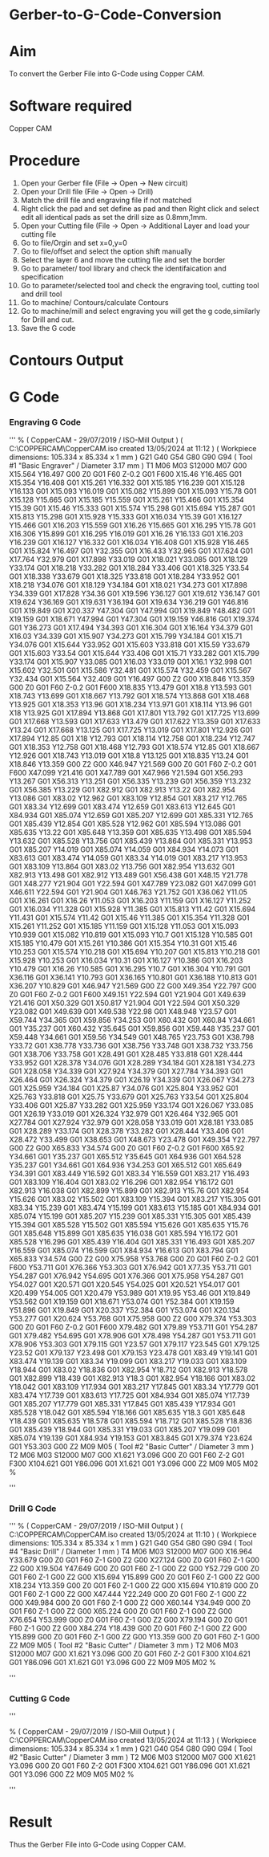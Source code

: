 # Gerber-to-G-Code-Conversion
# Aim
To convert the Gerber File into G-Code using Copper CAM.
# Software required
Copper CAM
# Procedure
1. Open your Gerber file (File → Open → New circuit)</br>
2. Open your Drill file (File → Open → Drill)</br>
3. Match the drill file and engraving file if not matched </br>
4. Right click the pad and set define as pad and then Right click and select edit all identical pads as set the drill size as 0.8mm,1mm.</br>
5. Open your Cutting file (File → Open → Additional Layer and load your cutting file</br>
6. Go to file/Orgin and set x=0,y=0 </br>
7. Go to file/offset and select the option shift manually</br>
8. Select the layer 6 and move the cutting file and set the border</br>
9. Go to parameter/ tool library and check the identifaication and specification</br>
10. Go to parameter/selected tool and check the engraving tool, cutting tool and drill tool</br>
11. Go to machine/ Contours/calculate Contours</br>
12. Go to machine/mill and select engraving you will get the g code,similarly for Drill and cut. </br>
13. Save the G code</br>
# Contours Output






# G Code
### Engraving G Code
'''
%
( CopperCAM - 29/07/2019 / ISO-Mill Output )
( C:\COPPERCAM\CopperCAM.iso created 13/05/2024 at 11:12 )
( Workpiece dimensions: 105.334 x 85.334 x 1 mm )
G21 G40 G54
G80 G90 G94
( Tool #1 "Basic Engraver" / Diameter 3.17 mm )
T1 M06
M03 S12000
M07
G00 X15.564 Y16.497
G00 Z0
G01 F60 Z-0.2
G01 F600 X15.46 Y16.465
G01 X15.354 Y16.408
G01 X15.261 Y16.332
G01 X15.185 Y16.239
G01 X15.128 Y16.133
G01 X15.093 Y16.019
G01 X15.082 Y15.899
G01 X15.093 Y15.78
G01 X15.128 Y15.665
G01 X15.185 Y15.559
G01 X15.261 Y15.466
G01 X15.354 Y15.39
G01 X15.46 Y15.333
G01 X15.574 Y15.298
G01 X15.694 Y15.287
G01 X15.813 Y15.298
G01 X15.928 Y15.333
G01 X16.034 Y15.39
G01 X16.127 Y15.466
G01 X16.203 Y15.559
G01 X16.26 Y15.665
G01 X16.295 Y15.78
G01 X16.306 Y15.899
G01 X16.295 Y16.019
G01 X16.26 Y16.133
G01 X16.203 Y16.239
G01 X16.127 Y16.332
G01 X16.034 Y16.408
G01 X15.928 Y16.465
G01 X15.824 Y16.497
G01 Y32.355
G01 X16.433 Y32.965
G01 X17.624
G01 X17.764 Y32.979
G01 X17.898 Y33.019
G01 X18.021 Y33.085
G01 X18.129 Y33.174
G01 X18.218 Y33.282
G01 X18.284 Y33.406
G01 X18.325 Y33.54
G01 X18.338 Y33.679
G01 X18.325 Y33.818
G01 X18.284 Y33.952
G01 X18.218 Y34.076
G01 X18.129 Y34.184
G01 X18.021 Y34.273
G01 X17.898 Y34.339
G01 X17.828 Y34.36
G01 X19.596 Y36.127
G01 X19.612 Y36.147
G01 X19.624 Y36.169
G01 X19.631 Y36.194
G01 X19.634 Y36.219
G01 Y46.816
G01 X19.849
G01 X20.337 Y47.304
G01 Y47.994
G01 X19.849 Y48.482
G01 X19.159
G01 X18.671 Y47.994
G01 Y47.304
G01 X19.159 Y46.816
G01 X19.374
G01 Y36.273
G01 X17.494 Y34.393
G01 X16.304
G01 X16.164 Y34.379
G01 X16.03 Y34.339
G01 X15.907 Y34.273
G01 X15.799 Y34.184
G01 X15.71 Y34.076
G01 X15.644 Y33.952
G01 X15.603 Y33.818
G01 X15.59 Y33.679
G01 X15.603 Y33.54
G01 X15.644 Y33.406
G01 X15.71 Y33.282
G01 X15.799 Y33.174
G01 X15.907 Y33.085
G01 X16.03 Y33.019
G01 X16.1 Y32.998
G01 X15.602 Y32.501
G01 X15.586 Y32.481
G01 X15.574 Y32.459
G01 X15.567 Y32.434
G01 X15.564 Y32.409
G01 Y16.497
G00 Z2
G00 X18.846 Y13.359
G00 Z0
G01 F60 Z-0.2
G01 F600 X18.835 Y13.479
G01 X18.8 Y13.593
G01 X18.743 Y13.699
G01 X18.667 Y13.792
G01 X18.574 Y13.868
G01 X18.468 Y13.925
G01 X18.353 Y13.96
G01 X18.234 Y13.971
G01 X18.114 Y13.96
G01 X18 Y13.925
G01 X17.894 Y13.868
G01 X17.801 Y13.792
G01 X17.725 Y13.699
G01 X17.668 Y13.593
G01 X17.633 Y13.479
G01 X17.622 Y13.359
G01 X17.633 Y13.24
G01 X17.668 Y13.125
G01 X17.725 Y13.019
G01 X17.801 Y12.926
G01 X17.894 Y12.85
G01 X18 Y12.793
G01 X18.114 Y12.758
G01 X18.234 Y12.747
G01 X18.353 Y12.758
G01 X18.468 Y12.793
G01 X18.574 Y12.85
G01 X18.667 Y12.926
G01 X18.743 Y13.019
G01 X18.8 Y13.125
G01 X18.835 Y13.24
G01 X18.846 Y13.359
G00 Z2
G00 X46.947 Y21.569
G00 Z0
G01 F60 Z-0.2
G01 F600 X47.099 Y21.416
G01 X47.789
G01 X47.966 Y21.594
G01 X56.293 Y13.267
G01 X56.313 Y13.251
G01 X56.335 Y13.239
G01 X56.359 Y13.232
G01 X56.385 Y13.229
G01 X82.912
G01 X82.913 Y13.22
G01 X82.954 Y13.086
G01 X83.02 Y12.962
G01 X83.109 Y12.854
G01 X83.217 Y12.765
G01 X83.34 Y12.699
G01 X83.474 Y12.659
G01 X83.613 Y12.645
G01 X84.934
G01 X85.074 Y12.659
G01 X85.207 Y12.699
G01 X85.331 Y12.765
G01 X85.439 Y12.854
G01 X85.528 Y12.962
G01 X85.594 Y13.086
G01 X85.635 Y13.22
G01 X85.648 Y13.359
G01 X85.635 Y13.498
G01 X85.594 Y13.632
G01 X85.528 Y13.756
G01 X85.439 Y13.864
G01 X85.331 Y13.953
G01 X85.207 Y14.019
G01 X85.074 Y14.059
G01 X84.934 Y14.073
G01 X83.613
G01 X83.474 Y14.059
G01 X83.34 Y14.019
G01 X83.217 Y13.953
G01 X83.109 Y13.864
G01 X83.02 Y13.756
G01 X82.954 Y13.632
G01 X82.913 Y13.498
G01 X82.912 Y13.489
G01 X56.438
G01 X48.15 Y21.778
G01 X48.277 Y21.904
G01 Y22.594
G01 X47.789 Y23.082
G01 X47.099
G01 X46.611 Y22.594
G01 Y21.904
G01 X46.763 Y21.752
G01 X36.062 Y11.05
G01 X16.261
G01 X16.26 Y11.053
G01 X16.203 Y11.159
G01 X16.127 Y11.252
G01 X16.034 Y11.328
G01 X15.928 Y11.385
G01 X15.813 Y11.42
G01 X15.694 Y11.431
G01 X15.574 Y11.42
G01 X15.46 Y11.385
G01 X15.354 Y11.328
G01 X15.261 Y11.252
G01 X15.185 Y11.159
G01 X15.128 Y11.053
G01 X15.093 Y10.939
G01 X15.082 Y10.819
G01 X15.093 Y10.7
G01 X15.128 Y10.585
G01 X15.185 Y10.479
G01 X15.261 Y10.386
G01 X15.354 Y10.31
G01 X15.46 Y10.253
G01 X15.574 Y10.218
G01 X15.694 Y10.207
G01 X15.813 Y10.218
G01 X15.928 Y10.253
G01 X16.034 Y10.31
G01 X16.127 Y10.386
G01 X16.203 Y10.479
G01 X16.26 Y10.585
G01 X16.295 Y10.7
G01 X16.304 Y10.791
G01 X36.116
G01 X36.141 Y10.793
G01 X36.165 Y10.801
G01 X36.188 Y10.813
G01 X36.207 Y10.829
G01 X46.947 Y21.569
G00 Z2
G00 X49.354 Y22.797
G00 Z0
G01 F60 Z-0.2
G01 F600 X49.151 Y22.594
G01 Y21.904
G01 X49.639 Y21.416
G01 X50.329
G01 X50.817 Y21.904
G01 Y22.594
G01 X50.329 Y23.082
G01 X49.639
G01 X49.538 Y22.98
G01 X48.948 Y23.57
G01 X59.744 Y34.365
G01 X59.856 Y34.253
G01 X60.432
G01 X60.84 Y34.661
G01 Y35.237
G01 X60.432 Y35.645
G01 X59.856
G01 X59.448 Y35.237
G01 X59.448 Y34.661
G01 X59.56 Y34.549
G01 X48.765 Y23.753
G01 X38.798 Y33.72
G01 X38.778 Y33.736
G01 X38.756 Y33.748
G01 X38.732 Y33.756
G01 X38.706 Y33.758
G01 X28.491
G01 X28.485 Y33.818
G01 X28.444 Y33.952
G01 X28.378 Y34.076
G01 X28.289 Y34.184
G01 X28.181 Y34.273
G01 X28.058 Y34.339
G01 X27.924 Y34.379
G01 X27.784 Y34.393
G01 X26.464
G01 X26.324 Y34.379
G01 X26.19 Y34.339
G01 X26.067 Y34.273
G01 X25.959 Y34.184
G01 X25.87 Y34.076
G01 X25.804 Y33.952
G01 X25.763 Y33.818
G01 X25.75 Y33.679
G01 X25.763 Y33.54
G01 X25.804 Y33.406
G01 X25.87 Y33.282
G01 X25.959 Y33.174
G01 X26.067 Y33.085
G01 X26.19 Y33.019
G01 X26.324 Y32.979
G01 X26.464 Y32.965
G01 X27.784
G01 X27.924 Y32.979
G01 X28.058 Y33.019
G01 X28.181 Y33.085
G01 X28.289 Y33.174
G01 X28.378 Y33.282
G01 X28.444 Y33.406
G01 X28.472 Y33.499
G01 X38.653
G01 X48.673 Y23.478
G01 X49.354 Y22.797
G00 Z2
G00 X65.833 Y34.574
G00 Z0
G01 F60 Z-0.2
G01 F600 X65.92 Y34.661
G01 Y35.237
G01 X65.512 Y35.645
G01 X64.936
G01 X64.528 Y35.237
G01 Y34.661
G01 X64.936 Y34.253
G01 X65.512
G01 X65.649 Y34.391
G01 X83.449 Y16.592
G01 X83.34 Y16.559
G01 X83.217 Y16.493
G01 X83.109 Y16.404
G01 X83.02 Y16.296
G01 X82.954 Y16.172
G01 X82.913 Y16.038
G01 X82.899 Y15.899
G01 X82.913 Y15.76
G01 X82.954 Y15.626
G01 X83.02 Y15.502
G01 X83.109 Y15.394
G01 X83.217 Y15.305
G01 X83.34 Y15.239
G01 X83.474 Y15.199
G01 X83.613 Y15.185
G01 X84.934
G01 X85.074 Y15.199
G01 X85.207 Y15.239
G01 X85.331 Y15.305
G01 X85.439 Y15.394
G01 X85.528 Y15.502
G01 X85.594 Y15.626
G01 X85.635 Y15.76
G01 X85.648 Y15.899
G01 X85.635 Y16.038
G01 X85.594 Y16.172
G01 X85.528 Y16.296
G01 X85.439 Y16.404
G01 X85.331 Y16.493
G01 X85.207 Y16.559
G01 X85.074 Y16.599
G01 X84.934 Y16.613
G01 X83.794
G01 X65.833 Y34.574
G00 Z2
G00 X75.958 Y53.768
G00 Z0
G01 F60 Z-0.2
G01 F600 Y53.711
G01 X76.366 Y53.303
G01 X76.942
G01 X77.35 Y53.711
G01 Y54.287
G01 X76.942 Y54.695
G01 X76.366
G01 X75.958 Y54.287
G01 Y54.027
G01 X20.571
G01 X20.545 Y54.025
G01 X20.521 Y54.017
G01 X20.499 Y54.005
G01 X20.479 Y53.989
G01 X19.95 Y53.46
G01 X19.849 Y53.562
G01 X19.159
G01 X18.671 Y53.074
G01 Y52.384
G01 X19.159 Y51.896
G01 X19.849
G01 X20.337 Y52.384
G01 Y53.074
G01 X20.134 Y53.277
G01 X20.624 Y53.768
G01 X75.958
G00 Z2
G00 X79.374 Y53.303
G00 Z0
G01 F60 Z-0.2
G01 F600 X79.482
G01 X79.89 Y53.711
G01 Y54.287
G01 X79.482 Y54.695
G01 X78.906
G01 X78.498 Y54.287
G01 Y53.711
G01 X78.906 Y53.303
G01 X79.115
G01 Y23.57
G01 X79.117 Y23.545
G01 X79.125 Y23.52
G01 X79.137 Y23.498
G01 X79.153 Y23.478
G01 X83.49 Y19.141
G01 X83.474 Y19.139
G01 X83.34 Y19.099
G01 X83.217 Y19.033
G01 X83.109 Y18.944
G01 X83.02 Y18.836
G01 X82.954 Y18.712
G01 X82.913 Y18.578
G01 X82.899 Y18.439
G01 X82.913 Y18.3
G01 X82.954 Y18.166
G01 X83.02 Y18.042
G01 X83.109 Y17.934
G01 X83.217 Y17.845
G01 X83.34 Y17.779
G01 X83.474 Y17.739
G01 X83.613 Y17.725
G01 X84.934
G01 X85.074 Y17.739
G01 X85.207 Y17.779
G01 X85.331 Y17.845
G01 X85.439 Y17.934
G01 X85.528 Y18.042
G01 X85.594 Y18.166
G01 X85.635 Y18.3
G01 X85.648 Y18.439
G01 X85.635 Y18.578
G01 X85.594 Y18.712
G01 X85.528 Y18.836
G01 X85.439 Y18.944
G01 X85.331 Y19.033
G01 X85.207 Y19.099
G01 X85.074 Y19.139
G01 X84.934 Y19.153
G01 X83.845
G01 X79.374 Y23.624
G01 Y53.303
G00 Z2
M09
M05
( Tool #2 "Basic Cutter" / Diameter 3 mm )
T2 M06
M03 S12000
M07
G00 X1.621 Y3.096
G00 Z0
G01 F60 Z-2
G01 F300 X104.621
G01 Y86.096
G01 X1.621
G01 Y3.096
G00 Z2
M09
M05
M02
%

'''





### Drill G Code
'''
%
( CopperCAM - 29/07/2019 / ISO-Mill Output )
( C:\COPPERCAM\CopperCAM.iso created 13/05/2024 at 11:10 )
( Workpiece dimensions: 105.334 x 85.334 x 1 mm )
G21 G40 G54
G80 G90 G94
( Tool #4 "Basic Drill" / Diameter 1 mm )
T4 M06
M03 S12000
M07
G00 X16.964 Y33.679
G00 Z0
G01 F60 Z-1
G00 Z2
G00 X27.124
G00 Z0
G01 F60 Z-1
G00 Z2
G00 X19.504 Y47.649
G00 Z0
G01 F60 Z-1
G00 Z2
G00 Y52.729
G00 Z0
G01 F60 Z-1
G00 Z2
G00 X15.694 Y15.899
G00 Z0
G01 F60 Z-1
G00 Z2
G00 X18.234 Y13.359
G00 Z0
G01 F60 Z-1
G00 Z2
G00 X15.694 Y10.819
G00 Z0
G01 F60 Z-1
G00 Z2
G00 X47.444 Y22.249
G00 Z0
G01 F60 Z-1
G00 Z2
G00 X49.984
G00 Z0
G01 F60 Z-1
G00 Z2
G00 X60.144 Y34.949
G00 Z0
G01 F60 Z-1
G00 Z2
G00 X65.224
G00 Z0
G01 F60 Z-1
G00 Z2
G00 X76.654 Y53.999
G00 Z0
G01 F60 Z-1
G00 Z2
G00 X79.194
G00 Z0
G01 F60 Z-1
G00 Z2
G00 X84.274 Y18.439
G00 Z0
G01 F60 Z-1
G00 Z2
G00 Y15.899
G00 Z0
G01 F60 Z-1
G00 Z2
G00 Y13.359
G00 Z0
G01 F60 Z-1
G00 Z2
M09
M05
( Tool #2 "Basic Cutter" / Diameter 3 mm )
T2 M06
M03 S12000
M07
G00 X1.621 Y3.096
G00 Z0
G01 F60 Z-2
G01 F300 X104.621
G01 Y86.096
G01 X1.621
G01 Y3.096
G00 Z2
M09
M05
M02
%

'''





### Cutting G Code
'''

  %
  ( CopperCAM - 29/07/2019 / ISO-Mill Output )
  ( C:\COPPERCAM\CopperCAM.iso created 13/05/2024 at 11:13 )
  ( Workpiece dimensions: 105.334 x 85.334 x 1 mm )
  G21 G40 G54
  G80 G90 G94
  ( Tool #2 "Basic Cutter" / Diameter 3 mm )
  T2 M06
  M03 S12000
  M07
  G00 X1.621 Y3.096
  G00 Z0
  G01 F60 Z-2
  G01 F300 X104.621
  G01 Y86.096
  G01 X1.621
  G01 Y3.096
  G00 Z2
  M09
  M05
M02
%

'''





# Result

Thus the Gerber File into G-Code using Copper CAM.
